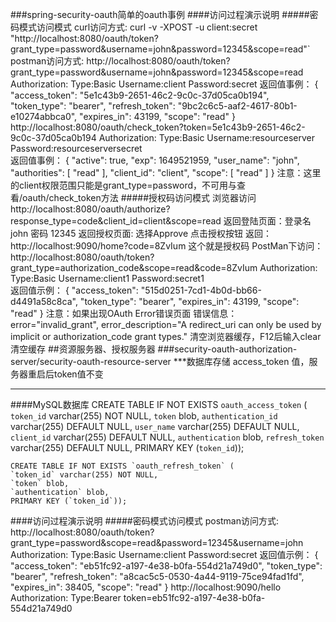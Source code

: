 ###spring-security-oauth简单的oauth事例
####访问过程演示说明
#####密码模式访问模式
    curl访问方式:
    curl -v -XPOST -u client:secret "http://localhost:8080/oauth/token?grant_type=password&username=john&password=12345&scope=read"` 
    postman访问方式: 
        http://localhost:8080/oauth/token?grant_type=password&username=john&password=12345&scope=read
        Authorization: Type:Basic Username:client Password:secret
    返回值事例：
        {
        "access_token": "5e1c43b9-2651-46c2-9c0c-37d05ca0b194",
        "token_type": "bearer",
        "refresh_token": "9bc2c6c5-aaf2-4617-80b1-e10274abbca0",
        "expires_in": 43199,
        "scope": "read"
        }
        http://localhost:8080/oauth/check_token?token=5e1c43b9-2651-46c2-9c0c-37d05ca0b194
        Authorization: Type:Basic Username:resourceserver Password:resourceserversecret  
    返回值事例：
        {
            "active": true,
            "exp": 1649521959,
            "user_name": "john",
            "authorities": [
                "read"
            ],
            "client_id": "client",
            "scope": [
                "read"
            ]
        }
    注意：这里的client权限范围只能是grant_type=password，不可用与查看/oauth/check_token方法
#####授权码访问模式
        浏览器访问 http://localhost:8080/oauth/authorize?response_type=code&client_id=client&scope=read
        返回登陆页面：登录名 john 密码 12345
        返回授权页面: 选择Approve 点击授权按钮
        返回：http://localhost:9090/home?code=8ZvIum  这个就是授权码
        PostMan下访问：
            http://localhost:8080/oauth/token?grant_type=authorization_code&scope=read&code=8ZvIum
            Authorization: Type:Basic Username:client1 Password:secret1  
        返回值示例：
            {
                "access_token": "515d0251-7cd1-4b0d-bb66-d4491a58c8ca",
                "token_type": "bearer",
                "expires_in": 43199,
                "scope": "read"
            }
    注意：如果出现OAuth Error错误页面
        错误信息：
        error="invalid_grant", error_description="A redirect_uri can only be used by implicit or authorization_code grant types."
        清空浏览器缓存，F12后输入clear 清空缓存
##资源服务器、授权服务器
###security-oauth-authorization-server/security-oauth-resource-server
***数据库存储 access_token 值，服务器重启后token值不变 
***
####MySQL数据库
    CREATE TABLE IF NOT EXISTS `oauth_access_token` (
    `token_id` varchar(255) NOT NULL,
    `token` blob,
    `authentication_id` varchar(255) DEFAULT NULL,
    `user_name` varchar(255) DEFAULT NULL,
    `client_id` varchar(255) DEFAULT NULL,
    `authentication` blob,
    `refresh_token` varchar(255) DEFAULT NULL,
     PRIMARY KEY (`token_id`));

    CREATE TABLE IF NOT EXISTS `oauth_refresh_token` (
    `token_id` varchar(255) NOT NULL,
    `token` blob,
    `authentication` blob,
    PRIMARY KEY (`token_id`));
####访问过程演示说明
#####密码模式访问模式
    postman访问方式:
    http://localhost:8080/oauth/token?grant_type=password&scope=read&password=12345&username=john
    Authorization: Type:Basic Username:client Password:secret
    返回值示例：
        {
            "access_token": "eb51fc92-a197-4e38-b0fa-554d21a749d0",
            "token_type": "bearer",
            "refresh_token": "a8cac5c5-0530-4a44-9119-75ce94fad1fd",
            "expires_in": 38405,
            "scope": "read"
        }
    http://localhost:9090/hello
    Authorization: Type:Bearer token=eb51fc92-a197-4e38-b0fa-554d21a749d0


